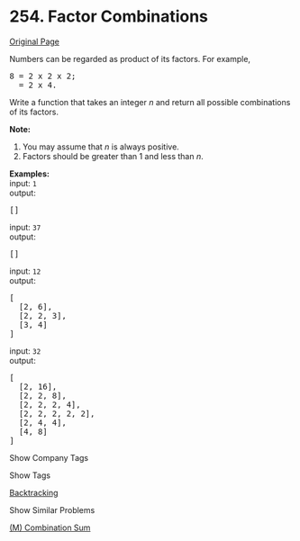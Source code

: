 # 254. Factor Combinations

[Original Page](https://leetcode.com/problems/factor-combinations/)

Numbers can be regarded as product of its factors. For example,

<pre>8 = 2 x 2 x 2;
  = 2 x 4.
</pre>

Write a function that takes an integer _n_ and return all possible combinations of its factors.

**Note:**  

1.  You may assume that _n_ is always positive.
2.  Factors should be greater than 1 and less than _n_.

**Examples:**  
input: `1`  
output:  

<pre>[]
</pre>

input: `37`  
output:  

<pre>[]
</pre>

input: `12`  
output:  

<pre>[
  [2, 6],
  [2, 2, 3],
  [3, 4]
]
</pre>

input: `32`  
output:  

<pre>[
  [2, 16],
  [2, 2, 8],
  [2, 2, 2, 4],
  [2, 2, 2, 2, 2],
  [2, 4, 4],
  [4, 8]
]
</pre>

<div>

<div id="company_tags" class="btn btn-xs btn-warning">Show Company Tags</div>

<span class="hidebutton" style="display: none;">[LinkedIn](/company/linkedin/) [Uber](/company/uber/)</span></div>

<div>

<div id="tags" class="btn btn-xs btn-warning">Show Tags</div>

<span class="hidebutton">[Backtracking](/tag/backtracking/)</span></div>

<div>

<div id="similar" class="btn btn-xs btn-warning">Show Similar Problems</div>

<span class="hidebutton">[(M) Combination Sum](/problems/combination-sum/)</span></div>